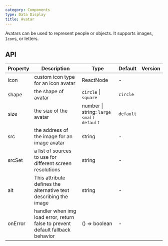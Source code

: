 ```yaml
---
category: Components
type: Data Display
title: Avatar
---
```


Avatars can be used to represent people or objects. It supports images, `Icon`s, or letters.

## API

| Property | Description | Type | Default | Version |
| --- | --- | --- | --- | --- |
| icon | custom icon type for an icon avatar | ReactNode | - |  |
| shape | the shape of avatar | `circle` \| `square` | `circle` |  |
| size | the size of the avatar | number \| string: `large` `small` `default` | `default` |  |
| src | the address of the image for an image avatar | string | - |  |
| srcSet | a list of sources to use for different screen resolutions | string | - |  |
| alt | This attribute defines the alternative text describing the image | string | - |  |
| onError | handler when img load error, return false to prevent default fallback behavior | () => boolean | - |  |
